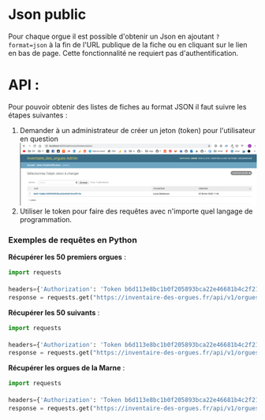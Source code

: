 # Json public

Pour chaque orgue il est possible d'obtenir un Json en ajoutant `?format=json` à la fin de l'URL publique de la fiche ou
en cliquant sur le lien en bas de page. 
Cette fonctionnalité ne requiert pas d'authentification.

# API : 

Pour pouvoir obtenir des listes de fiches au format JSON il faut suivre les étapes suivantes : 

1. Demander à un administrateur de créer un jeton (token) pour l'utilisateur en question
    ![Extrait admin](./img/jeton_admin.png)
2. Utiliser le token pour faire des requêtes avec n'importe quel langage de programmation.   


### Exemples de requêtes en Python 

**Récupérer les 50 premiers orgues** : 

```python
import requests

headers={'Authorization': 'Token b6d113e8bc1b0f205893bca22e46681b4c2f210c'}
response = requests.get("https://inventaire-des-orgues.fr/api/v1/orgues/",headers=headers)
```


**Récupérer les 50 suivants** : 

```python
import requests

headers={'Authorization': 'Token b6d113e8bc1b0f205893bca22e46681b4c2f210c'}
response = requests.get("https://inventaire-des-orgues.fr/api/v1/orgues/",params={"offset":"50"},headers=headers)
```


**Récupérer les orgues de la Marne** : 

```python
import requests

headers={'Authorization': 'Token b6d113e8bc1b0f205893bca22e46681b4c2f210c'}
response = requests.get("https://inventaire-des-orgues.fr/api/v1/orgues/",params={"code_departement":51},headers=headers)
```
